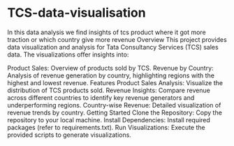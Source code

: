 # TCS-data-visualisation
In this data analysis we find insights of tcs product where it got more traction or which country give more revenue
Overview
This project provides data visualization and analysis for Tata Consultancy Services (TCS) sales data. The visualizations offer insights into:

Product Sales: Overview of products sold by TCS.
Revenue by Country: Analysis of revenue generation by country, highlighting regions with the highest and lowest revenue.
Features
Product Sales Analysis: Visualize the distribution of TCS products sold.
Revenue Insights: Compare revenue across different countries to identify key revenue generators and underperforming regions.
Country-wise Revenue: Detailed visualization of revenue trends by country.
Getting Started
Clone the Repository: Copy the repository to your local machine.
Install Dependencies: Install required packages (refer to requirements.txt).
Run Visualizations: Execute the provided scripts to generate visualizations.
